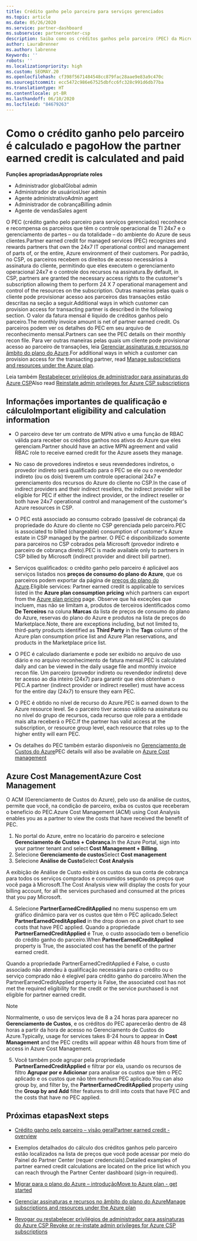 ```yaml
---
title: Crédito ganho pelo parceiro para serviços gerenciados
ms.topic: article
ms.date: 05/26/2020
ms.service: partner-dashboard
ms.subservice: partnercenter-csp
description: Saiba como os créditos ganhos pelo parceiro (PEC) da Microsoft para serviços gerenciados são calculados e pagos, e como verificar se você se qualifica.
author: LauraBrenner
ms.author: labrenne
Keywords: ''
robots: ''
ms.localizationpriority: high
ms.custom: SEOMAY.20
ms.openlocfilehash: cf398f5671484548cc879fac28aae9e83a9c470c
ms.sourcegitcommit: ecc5472c986e67525dbfcc6fc328c991d6db77ba
ms.translationtype: HT
ms.contentlocale: pt-BR
ms.lasthandoff: 06/10/2020
ms.locfileid: "84679263"
---
```

# <a name="how-the-partner-earned-credit-is-calculated-and-paid"></a><span data-ttu-id="d47ad-103">Como o crédito ganho pelo parceiro é calculado e pago</span><span class="sxs-lookup"><span data-stu-id="d47ad-103">How the partner earned credit is calculated and paid</span></span>

<span data-ttu-id="d47ad-104">**Funções apropriadas**</span><span class="sxs-lookup"><span data-stu-id="d47ad-104">**Appropriate roles**</span></span>

- <span data-ttu-id="d47ad-105">Administrador global</span><span class="sxs-lookup"><span data-stu-id="d47ad-105">Global admin</span></span>
- <span data-ttu-id="d47ad-106">Administrador de usuários</span><span class="sxs-lookup"><span data-stu-id="d47ad-106">User admin</span></span>
- <span data-ttu-id="d47ad-107">Agente administrativo</span><span class="sxs-lookup"><span data-stu-id="d47ad-107">Admin agent</span></span>
- <span data-ttu-id="d47ad-108">Administrador de cobrança</span><span class="sxs-lookup"><span data-stu-id="d47ad-108">Billing admin</span></span>
- <span data-ttu-id="d47ad-109">Agente de vendas</span><span class="sxs-lookup"><span data-stu-id="d47ad-109">Sales agent</span></span>

<span data-ttu-id="d47ad-110">O PEC (crédito ganho pelo parceiro para serviços gerenciados) reconhece e recompensa os parceiros que têm o controle operacional de TI 24x7 e o gerenciamento de partes – ou da totalidade – do ambiente do Azure de seus clientes.</span><span class="sxs-lookup"><span data-stu-id="d47ad-110">Partner earned credit for managed services (PEC) recognizes and rewards partners that own the 24x7 IT operational control and management of parts of, or the entire, Azure environment of their customers.</span></span> <span data-ttu-id="d47ad-111">Por padrão, no CSP, os parceiros recebem os direitos de acesso necessários à assinatura do cliente, permitindo que eles executem o gerenciamento operacional 24x7 e o controle dos recursos na assinatura.</span><span class="sxs-lookup"><span data-stu-id="d47ad-111">By default, in CSP, partners are granted the necessary access rights to the customer's subscription allowing them to perform 24 X 7 operational management and control of the resources on the subscription.</span></span> <span data-ttu-id="d47ad-112">Outras maneiras pelas quais o cliente pode provisionar acesso aos parceiros das transações estão descritas na seção a seguir.</span><span class="sxs-lookup"><span data-stu-id="d47ad-112">Additional ways in which customer can provision access for transacting partner is described in the following section.</span></span> <span data-ttu-id="d47ad-113">O valor da fatura mensal é líquido de créditos ganhos pelo parceiro.</span><span class="sxs-lookup"><span data-stu-id="d47ad-113">The monthly invoice amount is net of partner earned credit.</span></span> <span data-ttu-id="d47ad-114">Os parceiros podem ver os detalhes do PEC em seu arquivo de reconhecimento mensal.</span><span class="sxs-lookup"><span data-stu-id="d47ad-114">Partners can see the PEC details on their monthly recon file.</span></span> <span data-ttu-id="d47ad-115">Para ver outras maneiras pelas quais um cliente pode provisionar acesso ao parceiro de transações, leia [Gerenciar assinaturas e recursos no âmbito do plano do Azure](azure-plan-manage.md).</span><span class="sxs-lookup"><span data-stu-id="d47ad-115">For additional ways in which a customer can provision access for the transacting partner, read [Manage subscriptions and resources under the Azure plan](azure-plan-manage.md).</span></span>

<span data-ttu-id="d47ad-116">Leia também [Restabelecer privilégios de administrador para assinaturas do Azure CSP](revoke-reinstate-csp.md)</span><span class="sxs-lookup"><span data-stu-id="d47ad-116">Also read [Reinstate admin privileges for Azure CSP subscriptions](revoke-reinstate-csp.md)</span></span>

## <a name="important-eligibility-and-calculation-information"></a><span data-ttu-id="d47ad-117">Informações importantes de qualificação e cálculo</span><span class="sxs-lookup"><span data-stu-id="d47ad-117">Important eligibility and calculation information</span></span>

- <span data-ttu-id="d47ad-118">O parceiro deve ter um contrato de MPN ativo e uma função de RBAC válida para receber os créditos ganhos nos ativos do Azure que eles gerenciam.</span><span class="sxs-lookup"><span data-stu-id="d47ad-118">Partner should have an active MPN agreement and valid RBAC role to receive earned credit for the Azure assets they manage.</span></span> 

- <span data-ttu-id="d47ad-119">No caso de provedores indiretos e seus revendedores indiretos, o provedor indireto será qualificado para o PEC se ele ou o revendedor indireto (ou os dois) tiverem um controle operacional 24x7 e gerenciamento dos recursos do Azure do cliente no CSP.</span><span class="sxs-lookup"><span data-stu-id="d47ad-119">In the case of indirect providers and their indirect resellers, the indirect provider will be eligible for PEC if either the indirect provider, or the indirect reseller or both have 24x7 operational control and management of the customer's Azure resources in CSP.</span></span>

- <span data-ttu-id="d47ad-120">O PEC está associado ao consumo cobrado (passível de cobrança) da propriedade do Azure do cliente no CSP gerenciada pelo parceiro.</span><span class="sxs-lookup"><span data-stu-id="d47ad-120">PEC is associated to billed (chargeable) consumption of customer's Azure estate in CSP managed by the partner.</span></span> <span data-ttu-id="d47ad-121">O PEC é disponibilizado somente para parceiros no CSP cobrados pela Microsoft (provedor indireto e parceiro de cobrança direto).</span><span class="sxs-lookup"><span data-stu-id="d47ad-121">PEC is made available only to partners in CSP billed by Microsoft (indirect provider and direct bill partner).</span></span> 

- <span data-ttu-id="d47ad-122">Serviços qualificados: o crédito ganho pelo parceiro é aplicável aos serviços listados nos **preços de consumo do plano do Azure**, que os parceiros podem exportar da página de [preços do plano do Azure](https://partner.microsoft.com/commerce/sales).</span><span class="sxs-lookup"><span data-stu-id="d47ad-122">Eligible services: Partner earned credit is applicable to services listed in the **Azure plan consumption pricing** which partners can export from the [Azure plan pricing](https://partner.microsoft.com/commerce/sales) page.</span></span> <span data-ttu-id="d47ad-123">Observe que há exceções que incluem, mas não se limitam a, produtos de terceiros identificados como **De Terceiros** na coluna **Marcas** da lista de preços de consumo do plano do Azure, reservas do plano do Azure e produtos na lista de preços do Marketplace.</span><span class="sxs-lookup"><span data-stu-id="d47ad-123">Note, there are exceptions including, but not limited to, third-party products identified as **Third Party** in  the **Tags** column of the Azure plan consumption price list and Azure Plan reservations, and products in the Marketplace price list.</span></span>

- <span data-ttu-id="d47ad-124">O PEC é calculado diariamente e pode ser exibido no arquivo de uso diário e no arquivo reconhecimento de fatura mensal.</span><span class="sxs-lookup"><span data-stu-id="d47ad-124">PEC is calculated daily and can be viewed in the daily usage file and monthly invoice recon file.</span></span> <span data-ttu-id="d47ad-125">Um parceiro (provedor indireto ou revendedor indireto) deve ter acesso ao dia inteiro (24x7) para garantir que eles obtenham o PEC.</span><span class="sxs-lookup"><span data-stu-id="d47ad-125">A partner (indirect provider or indirect reseller) must have access for the entire day (24x7) to ensure they earn PEC.</span></span>  

- <span data-ttu-id="d47ad-126">O PEC é obtido no nível de recurso do Azure.</span><span class="sxs-lookup"><span data-stu-id="d47ad-126">PEC is earned down to the Azure resource level.</span></span> <span data-ttu-id="d47ad-127">Se o parceiro tiver acesso válido na assinatura ou no nível do grupo de recursos, cada recurso que role para a entidade mais alta receberá o PEC.</span><span class="sxs-lookup"><span data-stu-id="d47ad-127">If the partner has valid access at the subscription, or resource group level, each resource that roles up to the higher entity will earn PEC.</span></span>  

- <span data-ttu-id="d47ad-128">Os detalhes do PEC também estarão disponíveis no [Gerenciamento de Custos do Azure](https://go.microsoft.com/fwlink/?linkid=2106482)</span><span class="sxs-lookup"><span data-stu-id="d47ad-128">PEC details will also be available on [Azure Cost management](https://go.microsoft.com/fwlink/?linkid=2106482)</span></span>

## <a name="azure-cost-management"></a><span data-ttu-id="d47ad-129">Azure Cost Management</span><span class="sxs-lookup"><span data-stu-id="d47ad-129">Azure Cost Management</span></span>

 <span data-ttu-id="d47ad-130">O ACM (Gerenciamento de Custos do Azure), pelo uso da análise de custos, permite que você, na condição de parceiro, exiba os custos que receberam o benefício do PEC.</span><span class="sxs-lookup"><span data-stu-id="d47ad-130">Azure Cost Management (ACM) using Cost Analysis enables you as a partner to view the costs that have received the benefit of PEC.</span></span>  

1. <span data-ttu-id="d47ad-131">No portal do Azure, entre no locatário do parceiro e selecione **Gerenciamento de Custos + Cobrança**.</span><span class="sxs-lookup"><span data-stu-id="d47ad-131">In the Azure Portal, sign into your partner tenant and select **Cost Management + Billing**.</span></span>
2.  <span data-ttu-id="d47ad-132">Selecione **Gerenciamento de custos**</span><span class="sxs-lookup"><span data-stu-id="d47ad-132">Select **Cost management**</span></span>
3.  <span data-ttu-id="d47ad-133">Selecione **Análise de Custo**</span><span class="sxs-lookup"><span data-stu-id="d47ad-133">Select **Cost Analysis**</span></span>

<span data-ttu-id="d47ad-134">A exibição de Análise de Custo exibirá os custos da sua conta de cobrança para todos os serviços comprados e consumidos segundo os preços que você paga à Microsoft.</span><span class="sxs-lookup"><span data-stu-id="d47ad-134">The Cost Analysis view will display the costs for your billing account, for all the services purchased and consumed at the prices that you pay Microsoft.</span></span>

4.  <span data-ttu-id="d47ad-135">Selecione **PartnerEarnedCreditApplied** no menu suspenso em um gráfico dinâmico para ver os custos que têm o PEC aplicado.</span><span class="sxs-lookup"><span data-stu-id="d47ad-135">Select **PartnerEarnedCreditApplied** in the drop down on a pivot chart to see costs that have PEC applied.</span></span> <span data-ttu-id="d47ad-136">Quando a propriedade **PartnerEarnedCreditApplied** é True, o custo associado tem o benefício do crédito ganho do parceiro.</span><span class="sxs-lookup"><span data-stu-id="d47ad-136">When **PartnerEarnedCreditApplied** property is True, the associated cost has the benefit of the partner earned credit.</span></span> 

<span data-ttu-id="d47ad-137">Quando a propriedade PartnerEarnedCreditApplied é False, o custo associado não atendeu à qualificação necessária para o crédito ou o serviço comprado não é elegível para crédito ganho do parceiro.</span><span class="sxs-lookup"><span data-stu-id="d47ad-137">When the PartnerEarnedCreditApplied property is False, the associated cost has not met the required eligibility for the credit or the service purchased is not eligible for partner earned credit.</span></span>

>[!NOTE] 
><span data-ttu-id="d47ad-138">Normalmente, o uso de serviços leva de 8 a 24 horas para aparecer no **Gerenciamento de Custos**, e os créditos do PEC aparecerão dentro de 48 horas a partir da hora de acesso no Gerenciamento de Custos do Azure.</span><span class="sxs-lookup"><span data-stu-id="d47ad-138">Typically, usage for services takes 8-24 hours to appear in **Cost Management** and the PEC credits will appear within 48 hours from time of access in Azure Cost Management.</span></span>

5. <span data-ttu-id="d47ad-139">Você também pode agrupar pela propriedade **PartnerEarnedCreditApplied** e filtrar por ela, usando os recursos de filtro **Agrupar por e Adicionar** para analisar os custos que têm o PEC aplicado e os custos que não têm nenhum PEC aplicado.</span><span class="sxs-lookup"><span data-stu-id="d47ad-139">You can also group by, and filter by, the **PartnerEarnedCreditApplied** property using the **Group by and Add** filter features to drill into costs that have PEC and the costs that have no PEC applied.</span></span>

## <a name="next-steps"></a><span data-ttu-id="d47ad-140">Próximas etapas</span><span class="sxs-lookup"><span data-stu-id="d47ad-140">Next steps</span></span>

- [<span data-ttu-id="d47ad-141">Crédito ganho pelo parceiro – visão geral</span><span class="sxs-lookup"><span data-stu-id="d47ad-141">Partner earned credit - overview</span></span>](partner-earned-credit.md)

- <span data-ttu-id="d47ad-142">Exemplos detalhados do cálculo dos créditos ganhos pelo parceiro estão localizados na lista de preços que você pode acessar por meio do Painel do Partner Center (requer credenciais).</span><span class="sxs-lookup"><span data-stu-id="d47ad-142">Detailed examples of partner earned credit calculations are located on the price list which you can reach through the Partner Center dashboard (sign-in required).</span></span>

- [<span data-ttu-id="d47ad-143">Migrar para o plano do Azure – introdução</span><span class="sxs-lookup"><span data-stu-id="d47ad-143">Move to Azure plan - get started</span></span>](azure-plan-get-started.md)

- [<span data-ttu-id="d47ad-144">Gerenciar assinaturas e recursos no âmbito do plano do Azure</span><span class="sxs-lookup"><span data-stu-id="d47ad-144">Manage subscriptions and resources under the Azure plan</span></span>](azure-plan-manage.md)

- [<span data-ttu-id="d47ad-145">Revogar ou restabelecer privilégios de administrador para assinaturas do Azure CSP </span><span class="sxs-lookup"><span data-stu-id="d47ad-145">Revoke or re-instate admin privileges for Azure CSP subscriptions  </span></span>](revoke-reinstate-csp.md)

